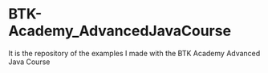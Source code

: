 # BTK-Academy_AdvancedJavaCourse
 It is the repository of the examples I made with the BTK Academy Advanced Java Course
